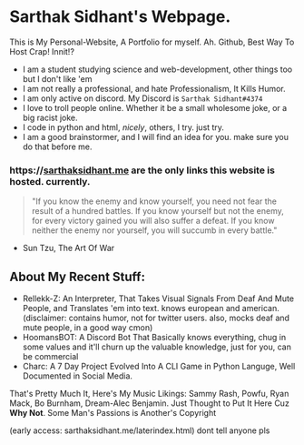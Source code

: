 # Sarthak Sidhant's Webpage.
This is My Personal-Website, A Portfolio for myself. Ah. Github, Best Way To Host Crap! Innit!?

-   I am a student studying science and web-development, other things too but I don't like 'em
-   I am not really a professional, and hate Professionalism, It Kills Humor.
-   I am only active on discord. My Discord is `Sarthak Sidhant#4374`
-   I love to troll people online. Whether it be a small wholesome joke, or a big racist joke.
-   I code in python and html, *nicely*, others, I try. just try.
-   I am a good brainstormer, and I will find an idea for you. make sure you do that before me.

### https://**[sarthaksidhant.me](http://Sarthak-Sidhant.me) are the only links this website is hosted. currently.**

> "If you know the enemy and know yourself, you need not fear the result of a hundred battles. If you know yourself but not the enemy, for every victory gained you will also suffer a defeat. If you know neither the enemy nor yourself, you will succumb in every battle."

-   Sun Tzu, The Art Of War

About My Recent Stuff:
----------------------

-   Rellekk-Z: An Interpreter, That Takes Visual Signals From Deaf And Mute People, and Translates 'em into text. knows european and american. (disclaimer: contains humor, not for twitter users. also, mocks deaf and mute people, in a good way cmon)
-   HoomansBOT: A Discord Bot That Basically knows everything, chug in some values and it'll churn up the valuable knowledge, just for you, can be commercial
-   Charc: A 7 Day Project Evolved Into A CLI Game in Python Languge, Well Documented in Social Media.

That's Pretty Much It, Here's My Music Likings: Sammy Rash, Powfu, Ryan Mack, Bo Burnham, Dream-Alec Benjamin. Just Thought to Put It Here Cuz **Why Not**.
Some Man's Passions is Another's Copyright

(early access: sarthaksidhant.me/laterindex.html) dont tell anyone pls
